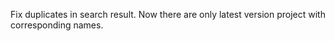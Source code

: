 Fix duplicates in search result. Now there are only latest version project with corresponding names.